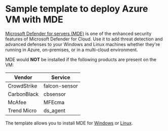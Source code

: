 # Sample template to deploy Azure VM with MDE

[Microsoft Defender for servers (MDE)](https://docs.microsoft.com/en-us/azure/security-center/defender-for-servers-introduction) is one of the enhanced security features of Microsoft Defender for Cloud. Use it to add threat detection and advanced defenses to your Windows and Linux machines whether they're running in Azure, on-premises, or in a multi-cloud environment.

MDE would **NOT** be installed if the following products are present on the VM:

| Vendor      | Service       |
|-------------|---------------|
| CrowdStrike | falcon-sensor |
| CarbonBlack | cbsensor      |
| McAfee      | MFEcma        |
| Trend Micro | ds_agent      |

The template allows you to install MDE for [Windows](https://github.com/azsec/scaf-azure-arm-templates/blob/master/VirtualMachine/vm-with-mde/azuredeploy.json#L202) or [Linux](https://github.com/azsec/scaf-azure-arm-templates/blob/master/VirtualMachine/vm-with-mde/azuredeploy.json#L225).

